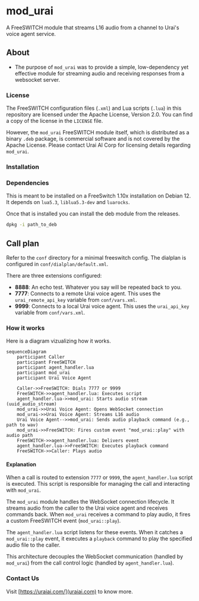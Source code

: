 # mod_urai

A FreeSWITCH module that streams L16 audio from a channel to Urai's voice agent service.

## About

- The purpose of `mod_urai` was to provide a simple, low-dependency yet effective module for streaming audio and receiving responses from a websocket server.

### License

The FreeSWITCH configuration files (`.xml`) and Lua scripts (`.lua`) in this repository are licensed under the Apache License, Version 2.0. You can find a copy of the license in the `LICENSE` file.

However, the `mod_urai` FreeSWITCH module itself, which is distributed as a binary `.deb` package, is commercial software and is not covered by the Apache License. Please contact Urai AI Corp for licensing details regarding `mod_urai`.

### Installation

### Dependencies

This is meant to be installed on a FreeSwitch 1.10x installation on Debian 12. It depends on
`lua5.3`, `liblua5.3-dev` and `luarocks`.

Once that is installed  you can install the deb module from the releases.

```bash
dpkg -i path_to_deb
```


## Call plan

Refer to the `conf` directory for a minimal freeswitch config. The dialplan is configured in `conf/dialplan/default.xml`.

There are three extensions configured:

- **8888**: An echo test. Whatever you say will be repeated back to you.
- **7777**: Connects to a remote Urai voice agent. This uses the `urai_remote_api_key` variable from `conf/vars.xml`.
- **9999**: Connects to a local Urai voice agent. This uses the `urai_api_key` variable from `conf/vars.xml`.

### How it works

Here is a diagram vizualizing how it works.

```mermaid
sequenceDiagram
    participant Caller
    participant FreeSWITCH
    participant agent_handler.lua
    participant mod_urai
    participant Urai Voice Agent

    Caller->>FreeSWITCH: Dials 7777 or 9999
    FreeSWITCH->>agent_handler.lua: Executes script
    agent_handler.lua->>mod_urai: Starts audio stream (uuid_audio_stream)
    mod_urai->>Urai Voice Agent: Opens WebSocket connection
    mod_urai->>Urai Voice Agent: Streams L16 audio
    Urai Voice Agent-->>mod_urai: Sends audio playback command (e.g., path to wav)
    mod_urai->>FreeSWITCH: Fires custom event "mod_urai::play" with audio path
    FreeSWITCH->>agent_handler.lua: Delivers event
    agent_handler.lua->>FreeSWITCH: Executes playback command
    FreeSWITCH->>Caller: Plays audio
```

#### Explanation

When a call is routed to extension `7777` or `9999`, the `agent_handler.lua` script is executed. This script is responsible for managing the call and interacting with `mod_urai`.

The `mod_urai` module handles the WebSocket connection lifecycle. It streams audio from the caller to the Urai voice agent and receives commands back. When `mod_urai` receives a command to play audio, it fires a custom FreeSWITCH event (`mod_urai::play`).

The `agent_handler.lua` script listens for these events. When it catches a `mod_urai::play` event, it executes a `playback` command to play the specified audio file to the caller.

This architecture decouples the WebSocket communication (handled by `mod_urai`) from the call control logic (handled by `agent_handler.lua`).

### Contact Us

Visit [https://uraiai.com/](uraiai.com) to know more.

